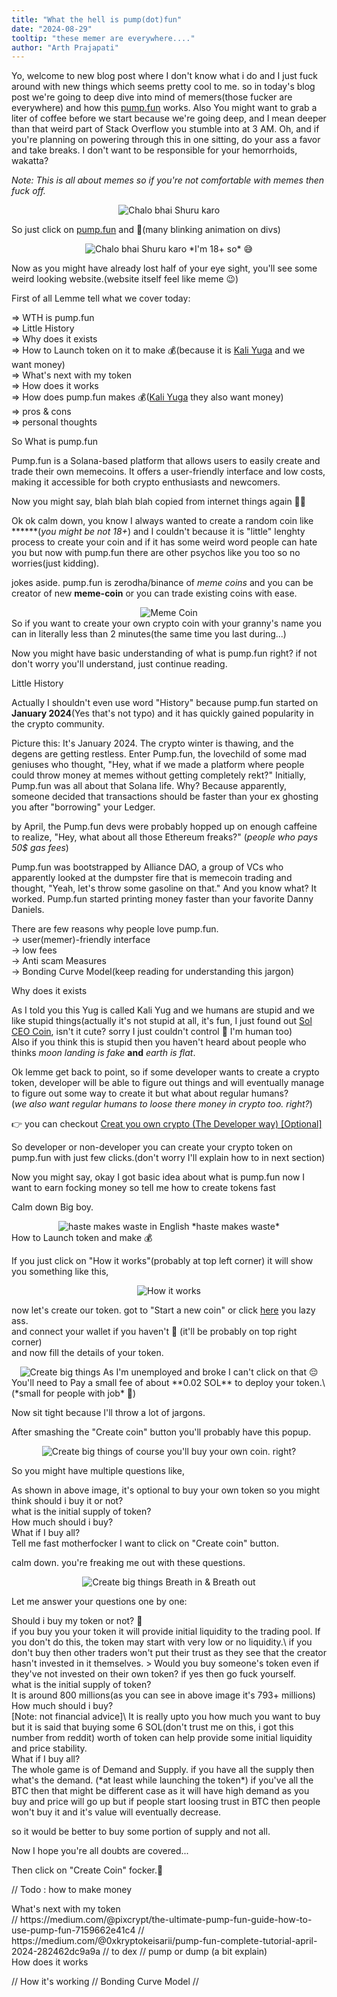 ```yaml
---
title: "What the hell is pump(dot)fun"
date: "2024-08-29"
tooltip: "these memer are everywhere...."
author: "Arth Prajapati"
---
```


Yo, welcome to new blog post where I don't know what i do and I just fuck around with new things which seems pretty cool to me.
so in today's blog post we're going to deep dive into mind of memers(those fucker are everywhere) and how this [pump.fun](https://pump.fun/board) works.
Also You might want to grab a liter of coffee before we start because we're going deep, and I mean deeper than that weird part of Stack Overflow you stumble into at 3 AM. Oh, and if you're planning on powering through this in one sitting, do your ass a favor and take breaks. I don't want to be responsible for your hemorrhoids, wakatta?

*Note: This is all about memes so if you're not comfortable with memes then fuck off.*
<div align="center">
    <img src="https://media1.tenor.com/m/wRgKMYTCNqYAAAAC/chalo-bhai-ab-mai-chalta-hu-meme-chalo-bhai-delho-ab-main-kya-karta-hoon.gif" alt="Chalo bhai Shuru karo"/>
</div>


So just click on <a href="https://pump.fun" target="_blank">pump.fun</a> and 🫨(many blinking animation on divs)
<div align="center">
    <img src="https://cdn.discordapp.com/attachments/1246059627641049139/1278597327724085301/image.png?ex=66d35c4e&is=66d20ace&hm=cb28ac9f68842200c9239a8ef640aa8cb8092e8d9e329d1399d2d1162022c927&" alt="Chalo bhai Shuru karo"/>
    <span>*I'm 18+ so* 😅</span>
</div>

Now as you might have already lost half of your eye sight, you'll see some weird looking website.(website itself feel like meme 😉)

<div  style={{"font-weight":"bold", "font-size":"1.5em"}}>First of all Lemme tell what we cover today:</div>

=> WTH is pump.fun\
=> Little History\
=> Why does it exists\
=> How to Launch token on it to make 💰(because it is <a href="https://en.wikipedia.org/wiki/Kali_Yuga" target="_blank">Kali Yuga</a> and we want money)\
=> What's next with my token\
=> How does it works\
=> How does pump.fun makes 💰(<a href="https://en.wikipedia.org/wiki/Kali_Yuga" target="_blank">Kali Yuga</a> they also want money)\
=> pros & cons\
=> personal thoughts

<div  style={{"font-weight":"bold", "font-size":"1.5em"}}>So What is pump.fun</div>

Pump.fun is a Solana-based platform that allows users to easily create and trade their own memecoins. It offers a user-friendly interface and low costs, making it accessible for both crypto enthusiasts and newcomers.

<div style={{"font-weight":"bold", "color":"red"}}>Now you might say, blah blah blah copied from internet things again 😮‍💨</div>

Ok ok calm down, you know I always wanted to create a random coin like ******(*you might be not 18+*) and I couldn't because
it is "little" lenghty process to create your coin and if it has some weird word people can hate you but now with pump.fun there are other psychos like you too so no worries(just kidding).

jokes aside. pump.fun is zerodha/binance of *meme coins* and you can be creator of new **meme-coin** or you can trade existing coins with ease. 

<div align="center">
    <img src="https://cdn.discordapp.com/attachments/1246059627641049139/1279165133977026630/image.png?ex=66d372dd&is=66d2215d&hm=fc07e30dd527e4b58511bb7cdba637ac4c60b1159c19242ec399f5c79d3a918c&" alt="Meme Coin"/>
</div>
So if you want to create your own crypto coin with your granny's name you can in literally less than 2 minutes(the same time you last during...)

Now you might have basic understanding of what is pump.fun right? if not don't worry you'll understand, just continue reading.

<div  style={{"font-weight":"bold", "font-size":"1.5em"}}>Little History</div>

Actually I shouldn't even use word "History" because pump.fun started on **January 2024**(Yes that's not typo)
and it has quickly gained popularity in the crypto community.

Picture this: It's January 2024. The crypto winter is thawing, and the degens are getting restless. Enter Pump.fun, the lovechild of some mad geniuses who thought, "Hey, what if we made a platform where people could throw money at memes without getting completely rekt?"
Initially, Pump.fun was all about that Solana life. Why? Because apparently, someone decided that transactions should be faster than your ex ghosting you after "borrowing" your Ledger.

by April, the Pump.fun devs were probably hopped up on enough caffeine to realize, "Hey, what about all those Ethereum freaks?"
(*people who pays 50$ gas fees*)

Pump.fun was bootstrapped by Alliance DAO, a group of VCs who apparently looked at the dumpster fire that is memecoin trading and thought, "Yeah, let's throw some gasoline on that." And you know what? It worked. Pump.fun started printing money faster than your favorite Danny Daniels.

There are few reasons why people love pump.fun.\
-> user(memer)-friendly interface\
-> low fees\
-> Anti scam Measures\
-> Bonding Curve Model(keep reading for understanding this jargon)

<div  style={{"font-weight":"bold", "font-size":"1.5em"}}>Why does it exists</div>

As I told you this Yug is called Kali Yug and we humans are stupid and we like stupid things(actually it's not stupid at all, it's fun, I just found out <a href="https://pump.fun/3A6a9ddBwLRrBP5nv92gVPYGDQJhDwc9BxkQrT3Hu6rj" target="_blank">Sol CEO Coin</a>, isn't it cute? sorry I just couldn't control 🥹 I'm human too)\
Also if you think this is stupid then you haven't heard about people who thinks *moon landing is fake* **and** *earth is flat*.

Ok lemme get back to point, so if some developer wants to create a crypto token, developer will be able to figure out things and will eventually manage to figure out some way to create it but what about regular humans?\
(*we also want regular humans to loose there money in crypto too. right?*)

👉 you can checkout <a href="https://www.youtube.com/watch?v=befUVytFC80" target="_blank">Creat you own crypto (The Developer way) [Optional]</a>

So developer or non-developer you can create your crypto token on pump.fun with just few clicks.(don't worry I'll explain how to in next section)

<div style={{"font-weight":"bold", "color":"red"}}>Now you might say, okay I got basic idea about what is pump.fun now I want to earn focking money so tell me how to create tokens fast</div>

Calm down Big boy.
<div align="center">
    <img src="https://media1.tenor.com/m/sIgS4bJQ0NMAAAAC/dhamaal-vijay-raaz-atc-commentary-scene.gif" alt="haste makes waste"/>
    <span>in English *haste makes waste*</span>
</div>

<div  style={{"font-weight":"bold", "font-size":"1.5em"}}>How to Launch token and make 💰</div>

If you just click on "How it works"(probably at top left corner) it will show you something like this,
<div align="center">
    <img src="https://cdn.discordapp.com/attachments/1246059627641049139/1278661289119453206/image.png?ex=66d2ef1f&is=66d19d9f&hm=56884fcc07ebdbde166cff6ea637819934dbb539391199d8ae1b3dfd3d1785b7&" alt="How it works"/>
</div>

now let's create our token. got to "Start a new coin" or click <a href="https://pump.fun/create" target="_blank">here</a> you lazy ass.\
and connect your wallet if you haven't 🤷 (it'll be probably on top right corner)\
and now fill the details of your token.
<div align="center">
    <img src="https://cdn.discordapp.com/attachments/1246059627641049139/1279184647187599421/image.png?ex=66d38509&is=66d23389&hm=6a5d34870d421f831eefb2f2ca51df71e273efe0d44447ea34f45a973fe8fdd5&" alt="Create big things"/>
    <span>As I'm unemployed and broke I can't click on that 😔</span>
</div>
You'll need to Pay a small fee of about **0.02 SOL** to deploy your token.\
(*small for people with job* 🥲)

Now sit tight because I'll throw a lot of jargons.

After smashing the "Create coin" button you'll probably have this popup.
<div align="center">
    <img src="https://cdn.discordapp.com/attachments/1246059627641049139/1279193931061530767/image.png?ex=66d38daf&is=66d23c2f&hm=621a228916854e1303a6d0c51bc17ecc19830d031a848af9bf05be4ca164b89d&" alt="Create big things"/>
    <span>of course you'll buy your own coin. right?</span>
</div>

So you might have multiple questions like,
<div style={{"font-weight":"bold", "color":"red"}}>
  <div style={{"padding-bottom":"0px"}}>As shown in above image, it's optional to buy your own token so you might think should i buy it or not?</div>
  <div style={{"padding-bottom":"0px"}}>what is the initial supply of token?</div>
  <div style={{"padding-bottom":"0px"}}>How much should i buy?</div>
  <div style={{"padding-bottom":"0px"}}>What if I buy all?</div>
  <div style={{"padding-bottom":"0px"}}>Tell me fast motherfocker I want to click on "Create coin" button.</div>
</div>

calm down. you're freaking me out with these questions.
<div align="center">
    <img src="https://cdn.discordapp.com/attachments/1246059627641049139/1279209057672102021/20240301_211503.jpg?ex=66d39bc5&is=66d24a45&hm=723cdb1dfd620ba409fa672f5e13914b9ff07f7f91548a0d295f987f2894472e&" alt="Create big things"/>
    <span>Breath in & Breath out</span>
</div>

Let me answer your questions one by one:

<div style={{"font-weight":"bold", "color":"red"}}>Should i buy my token or not? 🤔</div>
if you buy you your token it will provide initial liquidity to the trading pool. If you don't do this, the token may start with very low or no liquidity.\
if you don't buy then other traders won't put their trust as they see that the creator hasn't invested in it themselves.
> Would you buy someone's token even if they've not invested on their own token? if yes then go fuck yourself.

<div style={{"font-weight":"bold", "color":"red"}}>what is the initial supply of token?</div>
It is around 800 millions(as you can see in above image it's 793+ millions)

<div style={{"font-weight":"bold", "color":"red"}}>How much should i buy?</div>
[Note: not financial advice]\
It is really upto you how much you want to buy but it is said that buying some 6 SOL(don't trust me on this, i got this number from reddit) worth of token can help provide some initial liquidity and price stability.

<div style={{"font-weight":"bold", "color":"red"}}>What if I buy all?</div>
The whole game is of Demand and Supply. if you have all the supply then what's the demand. (*at least while launching the token*) if you've all the BTC then that might be different case as it will have high demand as you buy and price will go up but if people start loosing trust in BTC then people won't buy it and it's value will eventually decrease.

so it would be better to buy some portion of supply and not all.

Now I hope you're all doubts are covered...

Then click on "Create Coin" focker.🚀

// Todo : how to make money

<div  style={{"font-weight":"bold", "font-size":"1.5em"}}>What's next with my token</div>
// https://medium.com/@pixcrypt/the-ultimate-pump-fun-guide-how-to-use-pump-fun-7159662e41c4
// https://medium.com/@0xkryptokeisarii/pump-fun-complete-tutorial-april-2024-282462dc9a9a
// to dex
// pump or dump (a bit explain)


<div  style={{"font-weight":"bold", "font-size":"1.5em"}}>How does it works</div>

// How it's working
// Bonding Curve Model
// 
